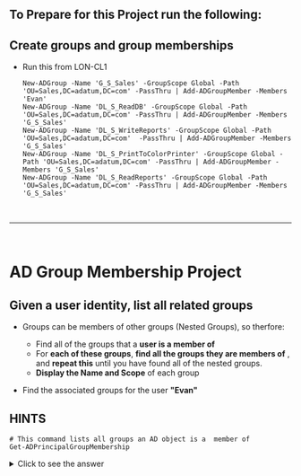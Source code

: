 
<!--
    <details><summary>Click for hint</summary><Strong> 

    ``` 
    HINT
    ```
    </Strong></details> 
    <details><summary>Click to see the answer</summary><Strong> 
    
    ```
    ANSWER
    ```

    </Strong></details> 
-->

## To Prepare for this Project run the following:

## Create groups and group memberships
- Run this from LON-CL1
  ```
  New-ADGroup -Name 'G_S_Sales' -GroupScope Global -Path 'OU=Sales,DC=adatum,DC=com' -PassThru | Add-ADGroupMember -Members 'Evan'
  New-ADGroup -Name 'DL_S_ReadDB' -GroupScope Global -Path 'OU=Sales,DC=adatum,DC=com' -PassThru | Add-ADGroupMember -Members 'G_S_Sales'
  New-ADGroup -Name 'DL_S_WriteReports' -GroupScope Global -Path 'OU=Sales,DC=adatum,DC=com'  -PassThru | Add-ADGroupMember -Members 'G_S_Sales'    
  New-ADGroup -Name 'DL_S_PrintToColorPrinter' -GroupScope Global -Path 'OU=Sales,DC=adatum,DC=com' -PassThru | Add-ADGroupMember -Members 'G_S_Sales'  
  New-ADGroup -Name 'DL_S_ReadReports' -GroupScope Global -Path 'OU=Sales,DC=adatum,DC=com' -PassThru | Add-ADGroupMember -Members 'G_S_Sales'

  ```

<br>

---

<br>

# AD Group Membership Project
## Given a user identity, list all related groups

- Groups can be members of other groups (Nested Groups), so therfore:
  - Find all of the groups that a **user is a member of**
  - For **each of these groups**, **find all the groups they are members of** , and **repeat this** until you have found all of the nested groups.
  - **Display the Name and Scope** of each group

- Find the associated groups for the user **"Evan"**


## HINTS
```
# This command lists all groups an AD object is a  member of
Get-ADPrincipalGroupMembership 

```

<details><summary>Click to see the answer</summary><Strong> 
    
```
function Find-AssociatedGroupMembership {
  Param ($SamAccountName)
  function MemberOf {
    Param($ADObject)
    $Groups = Get-ADPrincipalGroupMembership -Identity $ADObject
    foreach ($Group in $Groups) {
      $Group | Select-Object -Property Name,GroupScope
      MemberOf -ADObject $Group
    }
  }
  $ADAccount = Get-ADUser -Identity $SamAccountName
  MemberOf -ADObject $ADAccount
} 
    
```

</Strong></details> 

